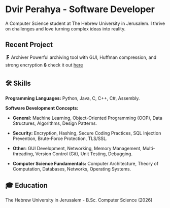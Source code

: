# Dvir Perahya - Software Developer 

A Computer Science student at The Hebrew University in Jerusalem. I thrive on challenges and love turning complex ideas into reality.


## Recent Project
🗜️ Archiver Powerful archiving tool with GUI, Huffman compression, and strong encryption 🔒 check it out 
[here](https://github.com/DHvaicrker/Compressor)


## 🛠️ Skills

**Programming Languages:** Python, Java, C, C++, C#, Assembly.

**Software Development Concepts:**

* **General:** Machine Learning, Object-Oriented Programming (OOP), Data Structures, Algorithms, Design Patterns.
* **Security:**  Encryption, Hashing, Secure Coding Practices, SQL Injection Prevention, Brute-Force Protection, TLS/SSL.
* **Other:**  GUI Development, Networking, Memory Management, Multi-threading, Version Control (Git), Unit Testing, Debugging.

* **Computer Science Fundamentals:** Computer Architecture, Theory of Computation, Databases, Networks,  Operating Systems.

## 🎓 Education

The Hebrew University in Jerusalem - B.Sc. Computer Science (2026)

